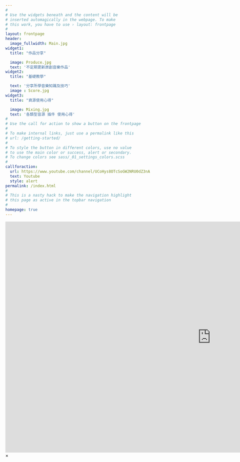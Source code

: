 ```yaml
---
#
# Use the widgets beneath and the content will be
# inserted automagically in the webpage. To make
# this work, you have to use › layout: frontpage
#
layout: frontpage
header:
  image_fullwidth: Main.jpg
widget1:
  title: "作品分享"

  image: Produce.jpg
  text: '不定期更新原創音樂作品'
widget2:
  title: "基礎教學"

  text: '分享所學音樂知識及技巧'
  image : Score.jpg
widget3:
  title: "資源使用心得"

  image: Mixing.jpg
  text: '各類型音源 插件 使用心得'
#
# Use the call for action to show a button on the frontpage
#
# To make internal links, just use a permalink like this
# url: /getting-started/
#
# To style the button in different colors, use no value
# to use the main color or success, alert or secondary.
# To change colors see sass/_01_settings_colors.scss
#
callforaction:
  url: https://www.youtube.com/channel/UCoHys8OTcSoGW2NRU0dZ3nA
  text: Youtube
  style: alert
permalink: /index.html
#
# This is a nasty hack to make the navigation highlight
# this page as active in the topbar navigation
#
homepage: true
---
```


<div id="videoModal" class="reveal-modal large" data-reveal="">
  <div class="flex-video widescreen vimeo" style="display: block;">
    <iframe width="1280" height="720" src="https://www.youtube.com/embed/3b5zCFSmVvU" frameborder="0" allowfullscreen></iframe>
  </div>
  <a class="close-reveal-modal">&#215;</a>
</div>
